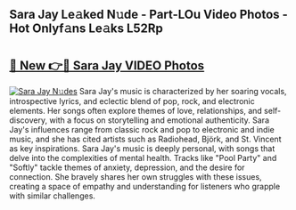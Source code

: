 ## Sara Jay Le𝚊ked N𝚞de - Part-LOu Video Photos - Hot Onlyf𝚊ns Le𝚊ks L52Rp

# <h2><a href="http://ab43002.deff.icu/?id=Sara+Jay">🔗 New 👉🔴 Sara Jay VIDEO Photos</a></h2>

[![Sara Jay N𝚞des](https://i.imgur.com/rIISA9y.gif)](http://ab43002.deff.icu/?id=Sara+Jay)
Sara Jay's music is characterized by her soaring vocals, introspective lyrics, and eclectic blend of pop, rock, and electronic elements. Her songs often explore themes of love, relationships, and self-discovery, with a focus on storytelling and emotional authenticity. Sara Jay's influences range from classic rock and pop to electronic and indie music, and she has cited artists such as Radiohead, Björk, and St. Vincent as key inspirations. Sara Jay's music is deeply personal, with songs that delve into the complexities of mental health. Tracks like "Pool Party" and "Softly" tackle themes of anxiety, depression, and the desire for connection. She bravely shares her own struggles with these issues, creating a space of empathy and understanding for listeners who grapple with similar challenges.
